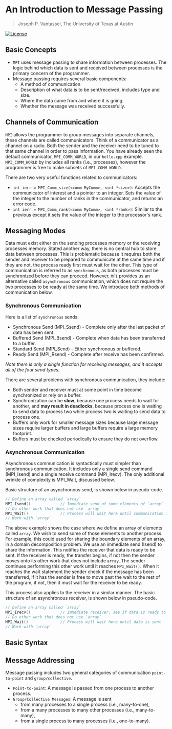 # An Introduction to Message Passing

> Joseph P. Vantassel, The University of Texas at Austin

[![License](https://img.shields.io/badge/license-CC--By--SA--4.0-brightgreen.svg)](https://github.com/jpvantassel/parallel-course/blob/master/LICENSE.md)

## Basic Concepts

- `MPI` uses message passing to share information between processes. The logic
behind which data is sent and received between processes is the primary concern
of the programmer.
- Message passing requires several basic components:
  - A method of communication
  - Description of what data is to be sent/received, includes type and size.
  - Where the data came from and where it is going.
  - Whether the message was received successfully.

## Channels of Communication

`MPI` allows the programmer to group messages into separate channels, these
channels are called communicators. Think of a communicator as a channel on a
radio. Both the sender and the receiver need to be tuned to that same channel in
order to pass information. You have already seen the default
communicator, `MPI_COMM_WORLD`, in our `hello.cpp` example. `MPI_COMM_WORLD` by
includes all ranks (i.e., processes), however the programmer is free
to make subsets of `MPI_COMM_WORLD`.

<!-- See Day1 slide 38. If you create a subset of `MPI_COMM_WORLD`, do the processes
receive a new rank from the communicator or do they retain their rank from
`MPI_COMM_WORLD`? -->

There are two very useful functions related to communicators:

- `int ierr = MPI_Comm_size(<comm MyComm>, <int *size>)`: Accepts the
communicator of interest and a pointer to an integer. Sets the value of the
integer to the number of ranks in the communicator, and returns an error code.
- `int ierr = MPI_Comm_rank(<comm MyComm>, <int *rank>)`: Similar to the
previous except it sets the value of the integer to the processor's rank.

## Messaging Modes

Data must exist either on the sending processes memory or the receiving
processes memory. Stated another way, there is no central hub to store data
between processes. This is problematic because it requires both the sender and
receiver to be prepared to communicate at the same time and if they are not,
the process ready first must wait for the other. This type of communication
is referred to as `synchronous`, as both processes must be synchronized before
they can proceed. However, `MPI` provides us an alternative called
`asynchronous` communication, which does not require the two processes to be
ready at the same time. We introduce both methods of communication below.

### Synchronous Communication

Here is a list of `synchronous` sends:

- Synchronous Send (MPI_Ssend) - Complete only after the last packet of data
has been sent.
- Buffered Send (MPI_Bsend) - Complete when data has been transferred to a
buffer.
- Standard Send (MPI_Send) - Either synchronous or buffered.
- Ready Send (MPI_Rsend) - Complete after receive has been confirmed.

<!-- See Day3 slide 8. What is a ready send? -->

_Note there is only a single function for receiving messages, and it accepts all
of the four send types._

There are several problems with synchronous communication, they include:

- Both sender and receiver must at some point in time become synchronized or
rely on a buffer.
- Synchronization can be __slow__, because one process needs to wait for
another, and __may result in deadlocks__, because process one is waiting to send
data to process two while process two is waiting to send data to process one.
- Buffers only work for smaller message sizes because large message sizes
require larger buffers and large buffers require a large memory footprint.
- Buffers must be checked periodically to ensure they do not overflow.

### Asynchronous Communication

Asynchronous communication is syntactically must simpler than synchronous
communication. It includes only a single send command (MPI_Isend) and a single
receive command (MPI_Irecv). The only additional wrinkle of complexity is
MPI_Wait, discussed below.

Basic structure of an asynchronous send, is shown below in pseudo-code.

```cpp
// Define an array called `array`
MPI_Isend()             // Immediate send of some elements of `array`
// Do other work that does not use `array`
MPI_Wait()              // Process will wait here until communication is done
// Work with `array`
```

The above example shows the case where we define an array of elements called
`array`. We wish to send some of those elements to another process. For example,
this could used for sharing the boundary elements of an array, in a domain
decomposition problem. We use an immediate send (Isend) to share the
information. This notifies the receiver that data is ready to be sent. If the
receiver is ready, the transfer begins, if not then the sender moves onto its
other work that does not include `array`. The sender continues performing this
other work until it reaches `MPI_Wait()`. When it reaches the wait statement the
sender check if the message has been transferred, if it has the sender is free
to move past the wait to the rest of the program, if not, then it must wait for
the receiver to be ready.

This process also applies to the receiver in a similar manner. The basic
structure of an asynchronous receiver, is shown below in pseudo-code.

```cpp
// Define an array called `array`
MPI_Irecv()             // Immediate receiver, see if data is ready to send
// Do other work that does not use `array`
MPI_Wait()              // Process will wait here until data is sent
// Work with `array`
```

## Basic Syntax

## Message Addressing

Message passing includes two general categories of communication
`point-to-point` and `group/collective`.

- `Point-to-point`: A message is passed from one process to another process.
- `Group/Collective Messages`: A message is sent
  - from many processes to a single process (i.e., many-to-one),
  - from a many processes to many other processes (i.e., many-to-many),
  - from a single process to many processes (i.e., one-to-many).
